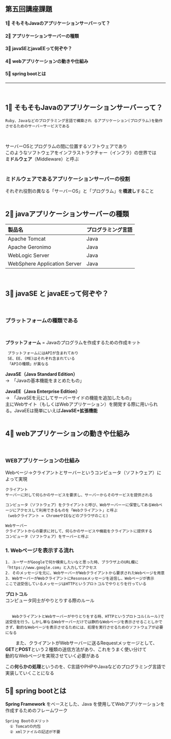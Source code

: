 ## 第五回講座課題  

#### 1⃣ そもそもJavaのアプリケーションサーバーって？  
#### 2⃣ アプリケーションサーバーの種類 
#### 3⃣ javaSEとjavaEEって何ぞや？
#### 4⃣ webアプリケーションの動きや仕組み
#### 5⃣ spring bootとは  
---
<br>

## 1⃣ そもそもJavaのアプリケーションサーバーって？  
    Ruby、Javaなどのプログラミング言語で構築され るアプリケーション(プログラム)を動作させるためのサーバーサービスである  
  <br>
  
   サーバーOSとプログラムの間に位置するソフトウェアであり  
   このようなソフトウェアをインフラストラクチャー（インフラ）の世界では  
    **ミドルウェア**（Middleware）と呼ぶ  
<br>
   ### **ミドルウェア**であるアプリケーションサーバーの役割 
それぞれ役割の異なる「サーバーOS」と「プログラム」を**橋渡し**すること  
<br>

## 2⃣ javaアプリケーションサーバーの種類  

| 製品名 | プログラミング言語 |  
|:--- | :--- |
| Apache Tomcat  | Java |  
| Apache Geronimo  |	Java |  
| WebLogic Server  |Java |  
| WebSphere Application Server  | Java |  
<br>


## 3⃣ **javaSE** と **javaEE**って何ぞや？  
<br>

### **プラットフォームの種類である**  
<br>

**プラットフォーム** = Javaのプログラムを作成するための作成キット  

     プラットフォームにはAPIが含まれており  
     SE、EE、(ME)はそれぞれ含まれている  
     「APIの種類」が異なる
  
**JavaSE（Java Standard Edition）**   
→　「Javaの基本機能をまとめたもの」   
 
**JavaEE（Java Enterprise Edition）**  
→　「JavaSEを元にしてサーバーサイドの機能を追加したもの」  
主にWebサイト（もしくはWebアプリケーション）を開発する際に用いられる。JavaEEは簡単にいえば**JavaSE+拡張機能**  
<br>

## 4⃣ webアプリケーションの動きや仕組み
<br>

### WEBアプリケーションの仕組み  

Webページ→クライアントとサーバーというコンピュータ（ソフトウェア）によって実現  

    クライアント 
    サーバーに対して何らかのサービスを要求し、サーバーからそのサービスを提供される  
    
    コンピュータ（ソフトウェア）をクライアントと呼び、Webサーバーーに保管してあるWebページにアクセスして利用できるものを「Webクライアント」と呼ぶ　　
     (webクライアント = ChromeやIEなどのブラウザのこと)

    Webサーバー  
    クライアントからの要求に対して、何らかのサービスや機能をクライアントに提供する  
    コンピュータ（ソフトウェア）をサーバーと呼ぶ

### 1. Webページを表示する流れ 

    1. ユーザーがGoogleで何か検索したいなと思った時、ブラウザ上のURL欄に「https://www.google.com」と入力してアクセス  
    2. そのメッセージを元に、WebサーバーがWebクライアントから要求されたWebページを用意  
    3. WebサーバーがWebクライアントにResonseメッセージを送信し、Webページが表示  
    ここで送受信しているメッセージはHTTPというプロトコルでやりとりを行っている  

**プロトコル**  
 コンピュータ同士がやりとりする際のルール  
 <br>

       WebクライアントとWebサーバーがやりとりをする時、HTTPというプロトコル(ルール)で送受信を行う。しかし単なるWebサーバーだけでは静的なWebページを表示させることしかできず、動的なWebページを表示させるためには、処理を実行させるためのソフトウェアが必要になる

　　   また、クライアントがWebサーバーに送るRequestメッセージとして、  
       **GET**と**POST**という２種類の送信方法があり、これをうまく使い分けて  
       動的なWebページを実現させていく必要がある

  この**何らかの処理**というのを、C言語やPHPやJavaなどのプログラミング言語で  
  実装していくことになる  
  
## 5⃣ spring bootとは

  **Spring Framework** をベースとした、Java を使用してWebアプリケーションを作成するためのフレームワーク  

    Spring Bootのメリット  
      ① Tomcatの内包  
      ② xmlファイルの記述が不要  


